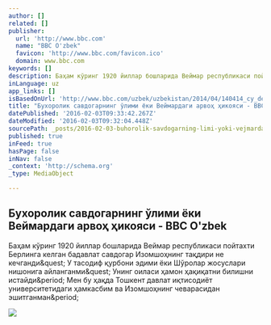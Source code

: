 ```yaml
---
author: []
related: []
publisher:
  url: 'http://www.bbc.com'
  name: "BBC O'zbek"
  favicon: 'http://www.bbc.com/favicon.ico'
  domain: www.bbc.com
keywords: []
description: Баҳам кўринг 1920 йиллар бошларида Веймар республикаси пойтахти Берлинга келган бадавлат савдогар Изомшоҳнинг тақдири не кечганди? У тасодиф қурбони эдими ёки Шўролар жосуслари нишонига айланганми? Унинг оиласи ҳамон ҳақиқатни билишни истайди. Мен бу ҳақда Тошкент давлат иқтисодиёт университетидаги ҳамкасбим ва Изомшоҳнинг чеварасидан эшитганман.
inLanguage: uz
app_links: []
isBasedOnUrl: 'http://www.bbc.com/uzbek/uzbekistan/2014/04/140414_cy_death_of_travelling_merchant.shtml'
title: "Бухоролик савдогарнинг ўлими ёки Веймардаги арвоҳ ҳикояси - BBC O'zbek"
datePublished: '2016-02-03T09:33:42.267Z'
dateModified: '2016-02-03T09:32:04.448Z'
sourcePath: _posts/2016-02-03-buhorolik-savdogarning-limi-yoki-vejmardagi-arvo-ikoyasi-.md
published: true
inFeed: true
hasPage: false
inNav: false
_context: 'http://schema.org'
_type: MediaObject

---
```

<article style=""><h1>Бухоролик савдогарнинг ўлими ёки Веймардаги арвоҳ ҳикояси - BBC O'zbek</h1><p>Баҳам кўринг 1920 йиллар бошларида Веймар республикаси пойтахти Берлинга келган бадавлат савдогар Изомшоҳнинг тақдири не кечганди&amp;quest; У тасодиф қурбони эдими ёки Шўролар жосуслари нишонига айланганми&amp;quest; Унинг оиласи ҳамон ҳақиқатни билишни истайди&amp;period; Мен бу ҳақда Тошкент давлат иқтисодиёт университетидаги ҳамкасбим ва Изомшоҳнинг чеварасидан эшитганман&amp;period;</p><img src="http://ichef-1.bbci.co.uk/news/ws/320/amz/worldservice/live/assets/images/2014/04/14/140414152356_germany_1920_years_512x288_none_nocredit.jpg" /></article>
